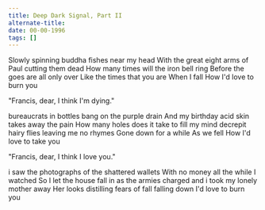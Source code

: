 ```yaml
---
title: Deep Dark Signal, Part II
alternate-title:
date: 00-00-1996
tags: []
---
```


Slowly spinning buddha fishes near my head
With the great eight arms of Paul cutting them dead
How many times will the iron bell ring
Before the goes are all only over
Like the times that you are
When I fall
How I'd love to burn you

"Francis, dear, I think I'm dying."

bureaucrats in bottles bang on the purple drain
And my birthday acid skin takes away the pain
How many holes does it take to fill my mind
decrepit hairy flies leaving me no rhymes
Gone down for a while
As we fell
How I'd love to take you

"Francis, dear, I think I love you."

i saw the photographs of the shattered wallets
With no money all the while I watched
So I let the house fall in as the armies charged
and i took my lonely mother away
Her looks distilling fears of
fall falling down
I'd love to burn you